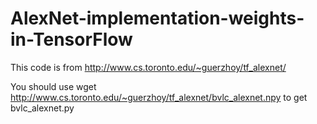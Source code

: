 # AlexNet-implementation-weights-in-TensorFlow
This code is from http://www.cs.toronto.edu/~guerzhoy/tf_alexnet/

You should use wget http://www.cs.toronto.edu/~guerzhoy/tf_alexnet/bvlc_alexnet.npy to get bvlc_alexnet.py 
